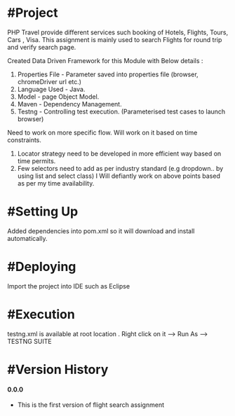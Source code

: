#Project
=================
PHP Travel provide different services such booking of Hotels, Flights, Tours, Cars , Visa. 
This assignment is mainly used to search Flights for round trip and verify search page.

Created Data Driven Framework for this Module with Below details :
1. Properties File - Parameter saved into properties file (browser, chromeDriver url etc.)
2. Language Used - Java.
3. Model - page Object Model.
4. Maven - Dependency Management.
5. Testng - Controlling test execution. (Parameterised test cases to launch browser)

Need to work on more specific flow. Will work on it based on time constraints.
1. Locator strategy need to be developed in more efficient way based on time permits.
2. Few selectors need to add as per industry standard (e.g dropdown.. by using list and select class)
I Will defiantly work on above points based as per my time availability.

#Setting Up
=================
Added dependencies into pom.xml so it will download and install automatically. 


#Deploying
=================
Import the project into IDE such as Eclipse 

#Execution
===========
testng.xml is available at root location . Right click on it —> Run As —> TESTNG SUITE

#Version History
=================
#### 0.0.0
- This is the first version of flight search assignment 
